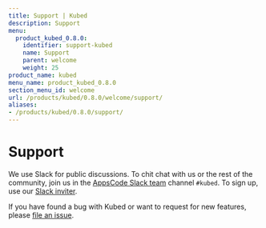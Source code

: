 ```yaml
---
title: Support | Kubed
description: Support
menu:
  product_kubed_0.8.0:
    identifier: support-kubed
    name: Support
    parent: welcome
    weight: 25
product_name: kubed
menu_name: product_kubed_0.8.0
section_menu_id: welcome
url: /products/kubed/0.8.0/welcome/support/
aliases:
- /products/kubed/0.8.0/support/
---
```


# Support

We use Slack for public discussions. To chit chat with us or the rest of the community, join us in the [AppsCode Slack team](https://appscode.slack.com/messages/C6HSHCKBL/details/) channel `#kubed`. To sign up, use our [Slack inviter](https://slack.appscode.com/).

If you have found a bug with Kubed or want to request for new features, please [file an issue](https://github.com/appscode/kubed/issues/new).
